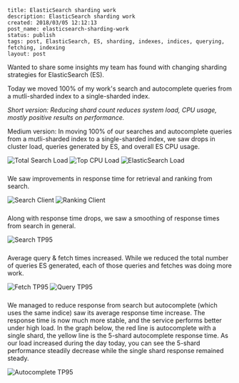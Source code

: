 ```
title: ElasticSearch sharding work
description: ElasticSearch sharding work
created: 2018/03/05 12:12:13
post_name: elasticsearch-sharding-work
status: publish
tags: post, ElasticSearch, ES, sharding, indexes, indices, querying, fetching, indexing
layout: post
```

Wanted to share some insights my team has found with changing sharding strategies for ElasticSearch (ES).

Today we moved 100% of my work's search and autocomplete queries from a mutli-sharded index to a single-sharded index.

*Short version: Reducing shard count reduces system load, CPU usage, mostly positive results on performance.*

Medium version: In moving 100% of our searches and autocomplete queries from a mutli-sharded index to a single-sharded index, we saw drops in cluster load, queries generated by ES, and overall ES CPU usage.

<img class="small" style="padding-bottom: 10px" alt="Total Search Load" src="/images/posts/es-shard-1.png" />
<img class="small" style="padding-bottom: 10px" alt="Top CPU Load" src="/images/posts/es-shard-2.png" />
<img class="small" style="padding-bottom: 10px" alt="ElasticSearch Load" src="/images/posts/es-shard-3.png" />

We saw improvements in response time for retrieval and ranking from search.

<img class="small" style="padding-bottom: 10px" alt="Search Client" src="/images/posts/es-shard-4.png" />
<img class="small" style="padding-bottom: 10px" alt="Ranking Client" src="/images/posts/es-shard-5.png" />

Along with response time drops, we saw a smoothing of response times from search in general.

<img class="small" style="padding-bottom: 10px" alt="Search TP95" src="/images/posts/es-shard-6.png" />

Average query & fetch times increased. While we reduced the total number of queries ES generated, each of those queries and fetches was doing more work.

<img class="small" style="padding-bottom: 10px" alt="Fetch TP95" src="/images/posts/es-shard-7.png" />
<img class="small" style="padding-bottom: 10px" alt="Query TP95" src="/images/posts/es-shard-8.png" />

We managed to reduce response from search but autocomplete (which uses the same indice) saw its average response time increase. The response time is now much more stable, and the service performs better under high load. In the graph below, the red line is autocomplete with a single shard, the yellow line is the 5-shard autocomplete response time. As our load increased during the day today, you can see the 5-shard performance steadily decrease while the single shard response remained steady.

<img class="small" style="padding-bottom: 10px" alt="Autocomplete TP95" src="/images/posts/es-shard-9.png" />
